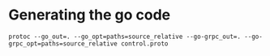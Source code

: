 # Generating the go code

```shell
protoc --go_out=. --go_opt=paths=source_relative --go-grpc_out=. --go-grpc_opt=paths=source_relative control.proto
```